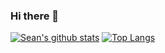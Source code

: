 ### Hi there 👋

[![Sean's github stats](https://github-readme-stats.vercel.app/api?username=yoshimario)](https://github.com/yoshimario/github-readme-stats)
[![Top Langs](https://github-readme-stats.vercel.app/api/top-langs/?username=yoshimario)](https://github.com/yoshimario/github-readme-stats)
<!--
**yoshimario/yoshimario** is a ✨ _special_ ✨ repository because its `README.md` (this file) appears on your GitHub profile.

Here are some ideas to get you started:

- 🔭 I’m currently working on ...
- 🌱 I’m currently learning ...
- 👯 I’m looking to collaborate on ...
- 🤔 I’m looking for help with ...
- 💬 Ask me about ...
- 📫 How to reach me: ...
- 😄 Pronouns: ...
- ⚡ Fun fact: ...
-->

